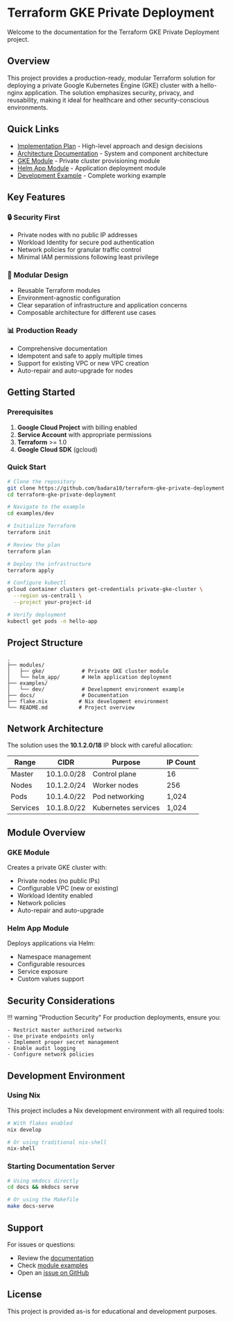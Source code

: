 # Terraform GKE Private Deployment

Welcome to the documentation for the Terraform GKE Private Deployment project.

## Overview

This project provides a production-ready, modular Terraform solution for deploying a private Google Kubernetes Engine (GKE) cluster with a hello-nginx application. The solution emphasizes security, privacy, and reusability, making it ideal for healthcare and other security-conscious environments.

## Quick Links

- [Implementation Plan](implementation-plan.md) - High-level approach and design decisions
- [Architecture Documentation](architecture.md) - System and component architecture
- [GKE Module](modules/gke.md) - Private cluster provisioning module
- [Helm App Module](modules/helm-app.md) - Application deployment module
- [Development Example](examples/dev.md) - Complete working example

## Key Features

### 🔒 Security First
- Private nodes with no public IP addresses
- Workload Identity for secure pod authentication
- Network policies for granular traffic control
- Minimal IAM permissions following least privilege

### 🔧 Modular Design
- Reusable Terraform modules
- Environment-agnostic configuration
- Clear separation of infrastructure and application concerns
- Composable architecture for different use cases

### 📊 Production Ready
- Comprehensive documentation
- Idempotent and safe to apply multiple times
- Support for existing VPC or new VPC creation
- Auto-repair and auto-upgrade for nodes

## Getting Started

### Prerequisites

1. **Google Cloud Project** with billing enabled
2. **Service Account** with appropriate permissions
3. **Terraform** >= 1.0
4. **Google Cloud SDK** (gcloud)

### Quick Start

```bash
# Clone the repository
git clone https://github.com/badara10/terraform-gke-private-deployment.git
cd terraform-gke-private-deployment

# Navigate to the example
cd examples/dev

# Initialize Terraform
terraform init

# Review the plan
terraform plan

# Deploy the infrastructure
terraform apply

# Configure kubectl
gcloud container clusters get-credentials private-gke-cluster \
  --region us-central1 \
  --project your-project-id

# Verify deployment
kubectl get pods -n hello-app
```

## Project Structure

```
.
├── modules/
│   ├── gke/            # Private GKE cluster module
│   └── helm_app/       # Helm application deployment
├── examples/
│   └── dev/            # Development environment example
├── docs/               # Documentation
├── flake.nix          # Nix development environment
└── README.md          # Project overview
```

## Network Architecture

The solution uses the **10.1.2.0/18** IP block with careful allocation:

| Range | CIDR | Purpose | IP Count |
|-------|------|---------|----------|
| Master | 10.1.0.0/28 | Control plane | 16 |
| Nodes | 10.1.2.0/24 | Worker nodes | 256 |
| Pods | 10.1.4.0/22 | Pod networking | 1,024 |
| Services | 10.1.8.0/22 | Kubernetes services | 1,024 |

## Module Overview

### GKE Module
Creates a private GKE cluster with:
- Private nodes (no public IPs)
- Configurable VPC (new or existing)
- Workload Identity enabled
- Network policies
- Auto-repair and auto-upgrade

### Helm App Module
Deploys applications via Helm:
- Namespace management
- Configurable resources
- Service exposure
- Custom values support

## Security Considerations

!!! warning "Production Security"
    For production deployments, ensure you:
    
    - Restrict master authorized networks
    - Use private endpoints only
    - Implement proper secret management
    - Enable audit logging
    - Configure network policies

## Development Environment

### Using Nix

This project includes a Nix development environment with all required tools:

```bash
# With flakes enabled
nix develop

# Or using traditional nix-shell
nix-shell
```

### Starting Documentation Server

```bash
# Using mkdocs directly
cd docs && mkdocs serve

# Or using the Makefile
make docs-serve
```

## Support

For issues or questions:
- Review the [documentation](https://github.com/badara10/terraform-gke-private-deployment/tree/main/docs)
- Check [module examples](https://github.com/badara10/terraform-gke-private-deployment/tree/main/examples)
- Open an [issue on GitHub](https://github.com/badara10/terraform-gke-private-deployment/issues)

## License

This project is provided as-is for educational and development purposes.